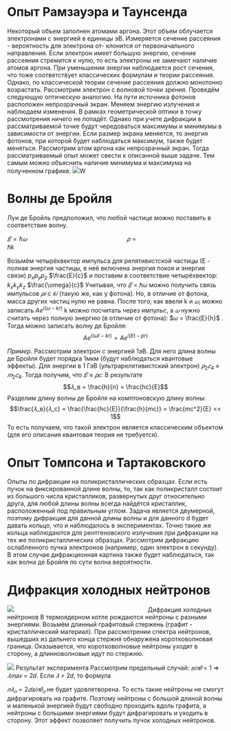 # **Опыт Рамзауэра и Таунсенда**
Некоторый объем заполнен атомами аргона. Этот объем облучается электронами с энергией в единицы эВ. Измеряется сечение рассеяния - вероятность для электрона от- клонится от первоначального направления.
Если электрон имеет большую энергию, сечение рассеяния стремится к нулю, то есть электроны не замечают наличие атомов аргона. При уменьшении энергии наблюдается рост сечения, что тоже соответствует классических формулам и теории рассеяния. Однако, по классической теории сечение рассеяния должно монотонно возрастать.
Рассмотрим электрон с волновой точки зрения. Проведём следующую оптическую аналогию. На пути источника фотонов расположен непрозрачный экран. Меняем энергию излучения и наблюдаем изменения. В рамках геометрической оптики в точку рассмотрения ничего не попадёт. Однако при учете дифракции в рассматриваемой точке будут чередоваться максимумы и минимумы в зависимости от энергии. Если размер экрана меняется, то энергия фотонов, при которой будет наблюдаться максимум, также будет меняться.
Рассмотрим атом аргона как непрозрачный экран. Тогда рассматриваемый опыт может свести к описанной выше задаче. Тем самым можно объяснить наличие минимума и максимума на полученном графике.
![](file:///C:/Users/ASUS/AppData/Local/Temp/msohtmlclip1/01/clip_image001.gif)W

# **Волны де Бройля**
Луи де Бройль предположил, что любой частице можно поставить в соответствие волну.

$𝐸 = ℏ𝜔$                                                           
$𝑝 = ℏk$                                                              

Возьмём четырёхвектор импульса для релятивистской частицы (Е - полная энергия частицы, в неё включена энергия покоя и энергия связи) $p_x p_y p_z$  $\frac{E}{c}$
и поставим в соответствие четырёхвектор: $k_x k_y k_z$ $\frac{\omega}{c}$
Учитывая, что _𝐸_ = ℏ𝜔 можно получить связь импульсов _𝑝𝑖_ с _𝑘𝑖_ (такую же, как у фотона). Но, в отличие от фотона, масса других частиц нулю не равна.
После того, как ввели k и _𝜔_, можно записать $Ae^{i(\omega - kr)}$
k можно посчитать через импульс, а _𝜔_ нужно считать через полную энергию (в отличие от фотона): $𝜔 = \frac{E}{h}$ .
Тогда можно записать волну де Бройля: $$Ae^{i(\omega t - kr)} = Ae^{i(Et - pr)}$$

_Пример_. Рассмотрим электрон с энергией 1эВ. Для него длина волны де Бройля будет порядка 1мкм (будут наблюдаться квантовые эффекты). Для энергии в 1 ГэВ (ультрарелятивистский электрон) $𝑝_2 𝑐_4$ » $𝑚_2 𝑐_4$. Тогда получим, что
_𝐸_ ≈ _𝑝𝑐_. В результате $$𝜆_в = \frac{h}{n} = \frac{hc}{E}$$
Разделим длину волны де Бройля на комптоновскую длину волны: 
$$\frac{𝜆_в}{𝜆_c} = \frac{\frac{hc}{E}}{\frac{h}{mc}} = \frac{mc^2}{E} << 1$$
То есть получаем, что такой электрон является классическим объектом (для его описания квантовая теория не требуется).

# **Опыт Томпсона и Тартаковского**
Опыты по дифракции на поликристаллических образцах.
Если есть пучок на фиксированной длине волны, то, так как поликристалл состоит из большого числа кристалликов, развернутых друг относительно друга, для любой длины волны всегда найдётся кристаллик, расположенный под правильным углом. Задача является двумерной, поэтому дифракция для данной длины волны и для данного d будет давать кольцо, что и наблюдалось в экспериментах.
Точно такие же кольца наблюдаются для рентгеновского излучения при дифракции на тех же поликристаллических образцах.
Рассмотрим дифракцию ослабленного пучка электронов (например, один электрон в секунду). В этом случае дифракционная картина также будет наблюдаться, так как волна де Бройля по сути волна вероятности.
# **Дифракция холодных нейтронов**
![](file:///C:/Users/ASUS/AppData/Local/Temp/msohtmlclip1/01/clip_image005.gif)                                                                               
Дифракция холодных нейтронов
В термоядерном котле рождаются нейтроны с разными энергиями. Возьмём длинный графитовый стержень (графит - кристаллический материал). При рассмотрении спектра нейтронов, вышедших из дальнего конца стержня обнаружена коротковолновая граница. Оказывается, что коротковолновые нейтроны уходят в сторону, а длинноволновые идут по стержню. 



![](file:///C:/Users/ASUS/AppData/Local/Temp/msohtmlclip1/01/clip_image001.gif)
Результат эксперимента
Рассмотрим предельный случай: _𝑠𝑖𝑛𝜃_ = 1 ⇒ _𝜆𝑚𝑎𝑥_ = 2𝑑. Если _𝜆 >_ 2𝑑, то формула

$𝑛𝜆_𝑛 = 2𝑑𝑠𝑖𝑛𝜃_𝑛$ не будет удовлетворена. То есть такие нейтроны не смогут дифрагировать на графите. Поэтому нейтроны с большой длиной волны и маленькой энергией будут свободно проходить вдоль графита, а нейтроны с большими энергиями будут дифрагировать и уходить в сторону. Этот эффект позволяет получить пучок холодных нейтронов.